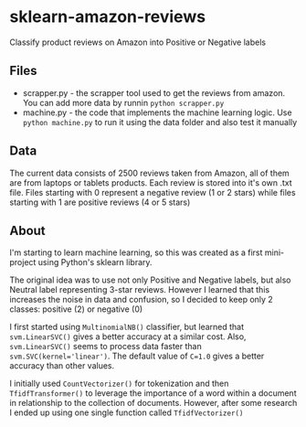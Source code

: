 # sklearn-amazon-reviews
Classify product reviews on Amazon into Positive or Negative labels

## Files

  - scrapper.py - the scrapper tool used to get the reviews from amazon. You can add more data by runnin `python scrapper.py`
  - machine.py - the code that implements the machine learning logic. Use `python machine.py` to run it using the data folder and also test it manually

## Data
The current data consists of 2500 reviews taken from Amazon, all of them are from laptops or tablets products.
Each review is stored into it's own .txt file. Files starting with 0 represent a negative review (1 or 2 stars) while files starting with 1 are positive reviews (4 or 5 stars)

## About
I'm starting to learn machine learning, so this was created as a first mini-project using Python's sklearn library.

The original idea was to use not only Positive and Negative labels, but also Neutral label representing 3-star reviews. However I learned that this increases the noise in data and confusion, so I decided to keep only 2 classes: positive (2) or negative (0)

I first started using `MultinomialNB()` classifier, but learned that `svm.LinearSVC()` gives a better accuracy at a similar cost. Also, `svm.LinearSVC()` seems to process data faster than `svm.SVC(kernel='linear')`. The default value of `C=1.0` gives a better accuracy than other values.

I initially used `CountVectorizer()` for tokenization and then `TfidfTransformer()` to leverage the importance of a word within a document in relationship to the collection of documents. However, after some research I ended up using one single function called `TfidfVectorizer()`